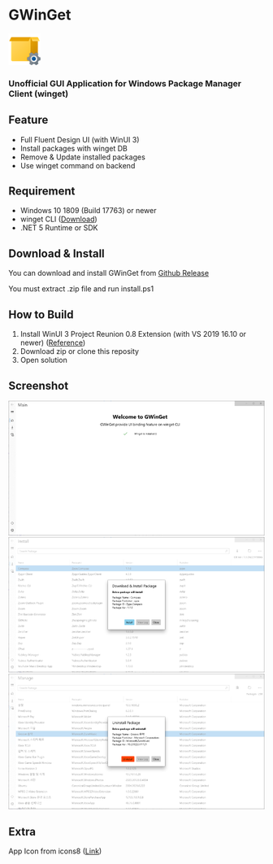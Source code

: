 # GWinGet
![](/src/GWinGet/GWinGet/GWinGet/Assets/appicon.png?raw=true)


### Unofficial GUI Application for Windows Package Manager Client (winget)


## Feature

- Full Fluent Design UI (with WinUI 3)
- Install packages with winget DB
- Remove & Update installed packages
- Use winget command on backend


## Requirement

- Windows 10 1809 (Build 17763) or newer
- winget CLI ([Download](https://github.com/microsoft/winget-cli/releases))
- .NET 5 Runtime or SDK


## Download & Install

You can download and install GWinGet from [Github Release](https://github.com/URK96/GWinGet/releases)

You must extract .zip file and run install.ps1


## How to Build

1. Install WinUI 3 Project Reunion 0.8 Extension (with VS 2019 16.10 or newer) ([Reference](https://docs.microsoft.com/en-us/windows/apps/winui/winui3/))
2. Download zip or clone this reposity
3. Open solution


## Screenshot

![](/Images/1.png?raw=true)
![](/Images/2.png?raw=true)
![](/Images/3.png?raw=true)


## Extra

App Icon from icons8 ([Link](https://icons8.com/icon/2bt0uTuBcosg/box-settings))
